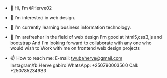 - 👋 Hi, I’m @Herve02
- 👀 I’m interested in web design.
- 🌱 I’m currently learning business information technology.
- 💞️ I’m arefresher in the field of web design
I'm good at html5,css3,js and bootstrap
And I'm looking forward to collaborate with any one who would wish to
Work with me 
 on frontend web design projects 

- 📫 How to reach me: E-mail: twubaherve@gmail.com
             Instagram/fb:Herve gabiro
             WhatsApp: +250790003560
             Call: +250785234933
              

<!---
Herve02/Herve02 is a ✨ special ✨ repository because its `README.md` (this file) appears on your GitHub profile.
You can click the Preview link to take a look at your changes.
--->
